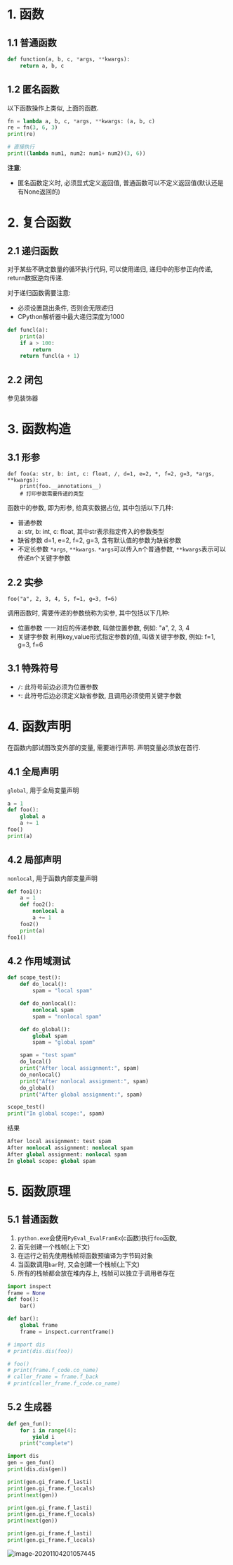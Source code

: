 # 1. 函数

## 1.1 普通函数

```python
def function(a, b, c, *args, **kwargs):
    return a, b, c
```

## 1.2 匿名函数

以下函数操作上类似, 上面的函数.

```python
fn = lambda a, b, c, *args, **kwargs: (a, b, c)
re = fn(3, 6, 3)
print(re)

# 直接执行
print((lambda num1, num2: num1+ num2)(3, 6))
```

**注意**:

* 匿名函数定义时, 必须显式定义返回值, 普通函数可以不定义返回值(默认还是有None返回的)

# 2. 复合函数

## 2.1 递归函数

对于某些不确定数量的循环执行代码, 可以使用递归, 递归中的形参正向传递, return数据逆向传递.

对于递归函数需要注意:

* 必须设置跳出条件, 否则会无限递归
* CPython解析器中最大递归深度为1000

```python
def funcl(a):
    print(a)
    if a > 100:
        return
    return funcl(a + 1)
```

## 2.2 闭包

参见装饰器

# 3. 函数构造

## 3.1 形参

```
def foo(a: str, b: int, c: float, /, d=1, e=2, *, f=2, g=3, *args, **kwargs):
    print(foo.__annotations__)
    # 打印参数需要传递的类型
```

函数中的参数, 即为形参, 给真实数据占位, 其中包括以下几种:

- 普通参数  
   a: str, b: int, c: float, 其中str表示指定传入的参数类型
- 缺省参数 
   d=1, e=2,  f=2, g=3, 含有默认值的参数为缺省参数
- 不定长参数 
   `*args`, `**kwargs`. `*args`可以传入n个普通参数, `**kwargs`表示可以传递n个关键字参数

## 2.2 实参

```
foo("a", 2, 3, 4, 5, f=1, g=3, f=6)
```

调用函数时, 需要传递的参数统称为实参, 其中包括以下几种:

- 位置参数 
   一一对应的传递参数, 叫做位置参数, 例如: "a", 2, 3, 4
- 关键字参数 
   利用key,value形式指定参数的值, 叫做关键字参数, 例如: f=1, g=3, f=6

## 3.1 特殊符号

* `/`: 此符号前边必须为位置参数
* `*`: 此符号后边必须定义缺省参数, 且调用必须使用关键字参数

# 4. 函数声明

在函数内部试图改变外部的变量, 需要进行声明. 声明变量必须放在首行.

## 4.1 全局声明

`global`, 用于全局变量声明

```python
a = 1
def foo():
    global a
    a += 1
foo()
print(a)
```

## 4.2 局部声明

`nonlocal`, 用于函数内部变量声明

```python
def foo1():
    a = 1
    def foo2():
        nonlocal a
        a += 1
    foo2()
    print(a)
foo1()
```

## 4.2 作用域测试

```python
def scope_test():
    def do_local():
        spam = "local spam"

    def do_nonlocal():
        nonlocal spam
        spam = "nonlocal spam"

    def do_global():
        global spam
        spam = "global spam"

    spam = "test spam"
    do_local()
    print("After local assignment:", spam)
    do_nonlocal()
    print("After nonlocal assignment:", spam)
    do_global()
    print("After global assignment:", spam)

scope_test()
print("In global scope:", spam)
```

结果

```python
After local assignment: test spam
After nonlocal assignment: nonlocal spam
After global assignment: nonlocal spam
In global scope: global spam
```

# 5. 函数原理

## 5.1 普通函数

1. `python.exe`会使用`PyEval_EvalFramEx`(c函数)执行`foo`函数,
2. 首先创建一个栈帧(上下文)
3. 在运行之前先使用栈帧将函数预编译为字节码对象
4. 当函数调用`bar`时, 又会创建一个栈帧(上下文)
5. 所有的栈帧都会放在堆内存上, 栈帧可以独立于调用者存在

```python
import inspect
frame = None
def foo():
    bar()

def bar():
    global frame
    frame = inspect.currentframe()

# import dis
# print(dis.dis(foo))

# foo()
# print(frame.f_code.co_name)
# caller_frame = frame.f_back
# print(caller_frame.f_code.co_name)
```



## 5.2 生成器

```python
def gen_fun():
    for i in range(4):
        yield i
    print("complete")

import dis
gen = gen_fun()
print(dis.dis(gen))

print(gen.gi_frame.f_lasti)
print(gen.gi_frame.f_locals)
print(next(gen))

print(gen.gi_frame.f_lasti)
print(gen.gi_frame.f_locals)
print(next(gen))

print(gen.gi_frame.f_lasti)
print(gen.gi_frame.f_locals)
```

![image-20201104201057445](image/16-%E5%87%BD%E6%95%B0/image-20201104201057445.png)